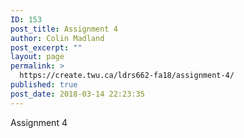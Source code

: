 ```yaml
---
ID: 153
post_title: Assignment 4
author: Colin Madland
post_excerpt: ""
layout: page
permalink: >
  https://create.twu.ca/ldrs662-fa18/assignment-4/
published: true
post_date: 2018-03-14 22:23:35
---
```

Assignment 4
